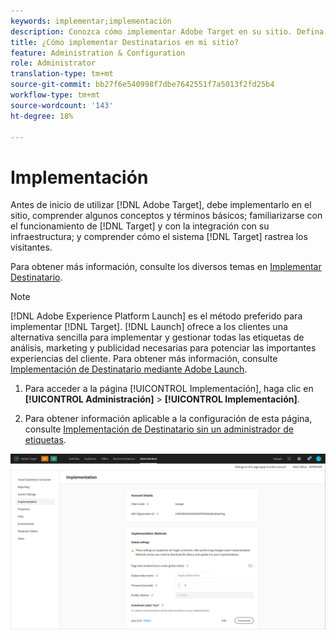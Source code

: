 ```yaml
---
keywords: implementar;implementación
description: Conozca cómo implementar Adobe Target en su sitio. Defina la configuración global, el método de implementación (AEP Web SDK o at.js) y mucho más.
title: ¿Cómo implementar Destinatarios en mi sitio?
feature: Administration & Configuration
role: Administrator
translation-type: tm+mt
source-git-commit: bb27f6e540998f7dbe7642551f7a5013f2fd25b4
workflow-type: tm+mt
source-wordcount: '143'
ht-degree: 18%

---
```



# Implementación

Antes de inicio de utilizar [!DNL Adobe Target], debe implementarlo en el sitio, comprender algunos conceptos y términos básicos; familiarizarse con el funcionamiento de [!DNL Target] y con la integración con su infraestructura; y comprender cómo el sistema [!DNL Target] rastrea los visitantes.

Para obtener más información, consulte los diversos temas en [Implementar Destinatario](/help/c-implementing-target/implementing-target.md).

>[!NOTE]
>
>[!DNL Adobe Experience Platform Launch] es el método preferido para implementar  [!DNL Target]. [!DNL Launch] ofrece a los clientes una alternativa sencilla para implementar y gestionar todas las etiquetas de análisis, marketing y publicidad necesarias para potenciar las importantes experiencias del cliente. Para obtener más información, consulte [Implementación de Destinatario mediante Adobe Launch](/help/c-implementing-target/c-implementing-target-for-client-side-web/how-to-deployatjs/cmp-implementing-target-using-adobe-launch.md).

1. Para acceder a la página [!UICONTROL Implementación], haga clic en **[!UICONTROL Administración]** > **[!UICONTROL Implementación]**.

1. Para obtener información aplicable a la configuración de esta página, consulte [Implementación de Destinatario sin un administrador de etiquetas](/help/c-implementing-target/c-implementing-target-for-client-side-web/how-to-deployatjs/implementing-target-without-a-tag-manager.md).

![Página de implementación](/help/administrating-target/assets/implementation.png)